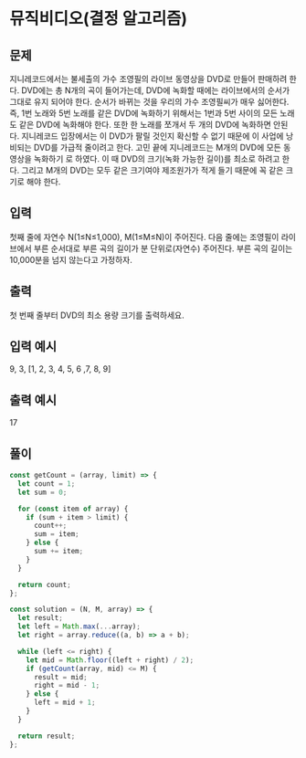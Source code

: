 # 뮤직비디오(결정 알고리즘)

## 문제

지니레코드에서는 불세출의 가수 조영필의 라이브 동영상을 DVD로 만들어 판매하려 한다. DVD에는 총 N개의 곡이 들어가는데, DVD에 녹화할 때에는 라이브에서의 순서가 그대로 유지 되어야 한다. 순서가 바뀌는 것을 우리의 가수 조영필씨가 매우 싫어한다. 즉, 1번 노래와 5번 노래를 같은 DVD에 녹화하기 위해서는 1번과 5번 사이의 모든 노래도 같은 DVD에 녹화해야 한다. 또한 한 노래를 쪼개서 두 개의 DVD에 녹화하면 안된다.
지니레코드 입장에서는 이 DVD가 팔릴 것인지 확신할 수 없기 때문에 이 사업에 낭비되는 DVD를 가급적 줄이려고 한다. 고민 끝에 지니레코드는 M개의 DVD에 모든 동영상을 녹화하기 로 하였다. 이 때 DVD의 크기(녹화 가능한 길이)를 최소로 하려고 한다. 그리고 M개의 DVD는 모두 같은 크기여야 제조원가가 적게 들기 때문에 꼭 같은 크기로 해야 한다.

## 입력

첫째 줄에 자연수 N(1≤N≤1,000), M(1≤M≤N)이 주어진다. 다음 줄에는 조영필이 라이브에서 부른 순서대로 부른 곡의 길이가 분 단위로(자연수) 주어진다. 부른 곡의 길이는 10,000분을 넘지 않는다고 가정하자.

## 출력

첫 번째 줄부터 DVD의 최소 용량 크기를 출력하세요.

## 입력 예시

9, 3, [1, 2, 3, 4, 5, 6 ,7, 8, 9]

## 출력 예시

17

## 풀이

```javascript
const getCount = (array, limit) => {
  let count = 1;
  let sum = 0;

  for (const item of array) {
    if (sum + item > limit) {
      count++;
      sum = item;
    } else {
      sum += item;
    }
  }

  return count;
};

const solution = (N, M, array) => {
  let result;
  let left = Math.max(...array);
  let right = array.reduce((a, b) => a + b);

  while (left <= right) {
    let mid = Math.floor((left + right) / 2);
    if (getCount(array, mid) <= M) {
      result = mid;
      right = mid - 1;
    } else {
      left = mid + 1;
    }
  }

  return result;
};
```
